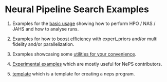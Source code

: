 # Neural Pipeline Search Examples

1. Examples for the [basic usage](basic_usage) showing how to perform HPO / NAS / JAHS and how to analyse runs.

2. Examples for how to [boost efficiency](efficiency) with expert_priors and/or multi fidelity and/or parallelization.

3. Examples showcasing some [utilities for your convenience](convenience).

4. [Experimental examples](experimental) which are mostly useful for NePS contributors.

5. [template](template) which is a template for creating a neps program.
